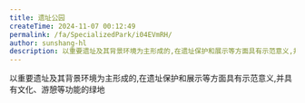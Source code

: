 ```yaml
---
title: 遗址公园
createTime: 2024-11-07 00:12:49
permalink: /fa/SpecializedPark/i04EVmRH/
author: sunshang-hl
description: 以重要遗址及其背景环境为主形成的,在遗址保护和展示等方面具有示范意义,并具有文化、游憩等功能的绿地
---
```


以重要遗址及其背景环境为主形成的,在遗址保护和展示等方面具有示范意义,并具有文化、游憩等功能的绿地